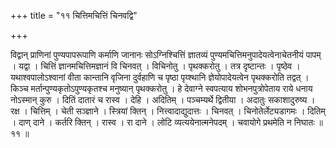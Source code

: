 +++
title = "११ चित्तिमचित्तिं चिनवद्वि"

+++

विद्वान् प्राणिनां पुण्यपापरूपाणि कर्माणि जानानः सोऽग्निश्चित्तिं ज्ञातव्यं पुण्यमचित्तिमनुपादेयत्वेनाचेतनीयं पापम् । यद्वा । चित्तिं ज्ञानमचित्तिमज्ञानं वि चिनवत् । विचिनोतु । पृथक्करोतु । तत्र दृष्टान्तः । पृष्ठेव । यथाश्वपालोऽश्वानां वीता कान्तानि वृजिना दुर्वहाणि च पृष्ठा पृय्श्थानि ज्ञेयोपादेयत्वेन पृथक्करोति तद्वत् । किञ्च मर्तान्पुण्यकृतोऽपुण्यकृतश्च मनुष्यान् पृथक्करोतु । हे देवाग्ने स्वपत्याय शोभनपुत्रोपेताय राये धनाय नोऽस्मान् कुरु । दितिं दातारं च रास्व । देहि । अदितिम् । पञ्चम्यर्थे द्वितीया । अदातुः सकाशादुरुष्य । रक्ष । चित्तिम् । चेती सञ्ज्ञाने । स्त्रियां क्तिन् । नित्त्वादाद्युदात्तः । चिनवत् । चिनोतेर्लेट्यडागमः । दितिम् । दाण् दाने । कर्तरि क्तिन् । रास्व । रा दाने । लोटि व्यत्ययेनात्मनेपदम् । चवायोगे प्रथमेति न निघातः ॥ ११ ॥